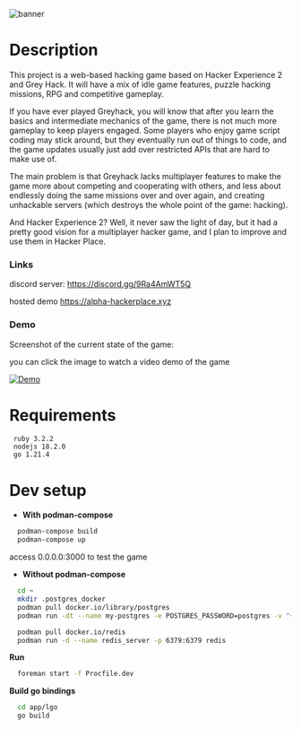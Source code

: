 ![banner](https://i.imgur.com/Cf7fTRR.png "banner")

# Description

This project is a web-based hacking game based on Hacker Experience 2 and Grey Hack. It will have a mix of idle game features, puzzle hacking missions, RPG and competitive gameplay.

If you have ever played Greyhack, you will know that after you learn the basics and intermediate mechanics of the game, there is not much more gameplay to keep players engaged. Some players who enjoy game script coding may stick around, but they eventually run out of things to code, and the game updates usually just add over restricted APIs that are hard to make use of.

The main problem is that Greyhack lacks multiplayer features to make the game more about competing and cooperating with others, and less about endlessly doing the same missions over and over again, and creating unhackable servers (which destroys the whole point of the game: hacking).

And Hacker Experience 2? Well, it never saw the light of day, but it had a pretty good vision for a multiplayer hacker game, and I plan to improve and use them in Hacker Place.

### Links

discord server: https://discord.gg/9Ra4AmWT5Q

hosted demo https://alpha-hackerplace.xyz

### Demo

Screenshot of the current state of the game:

you can click the image to watch a video demo of the game

[![Demo](https://i.imgur.com/eV04Oil.png)](https://youtu.be/VftUaKUQNSQ)

# Requirements

```
 ruby 3.2.2
 nodejs 18.2.0
 go 1.21.4
```

# Dev setup

* **With podman-compose**
```bash
  podman-compose build
  podman-compose up
```

access 0.0.0.0:3000 to test the game

* **Without podman-compose**

```bash
  cd ~
  mkdir .postgres_docker
  podman pull docker.io/library/postgres
  podman run -dt --name my-postgres -e POSTGRES_PASSWORD=postgres -v "~/.postgres_docker:/var/lib/postgresql/data:Z" -p 5432:5432 postgres

  podman pull docker.io/redis
  podman run -d --name redis_server -p 6379:6379 redis
```

**Run**

```bash
  foreman start -f Procfile.dev 
```

**Build go bindings**

```bash
  cd app/lgo
  go build
```
